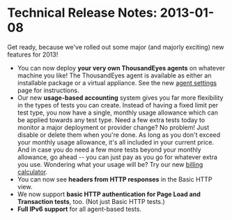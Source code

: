 # Technical Release Notes: 2013-01-08

Get ready, because we've rolled out some major \(and majorly exciting\) new features for 2013!

* You can now deploy **your very own ThousandEyes agents** on whatever machine you like! The ThousandEyes agent is available as either an installable package or a virtual appliance. See the new [agent settings](https://app.thousandeyes.com/agent-settings) page for instructions.
* Our new **usage-based accounting** system gives you far more flexibility in the types of tests you can create. Instead of having a fixed limit per test type, you now have a single, monthly usage allowance which can be applied towards any test type. Need a few extra tests today to monitor a major deployment or provider change? No problem! Just disable or delete them when you're done. As long as you don't exceed your monthly usage allowance, it's all included in your current price. And in case you do need a few more tests beyond your monthly allowance, go ahead -- you can just pay as you go for whatever extra you use. Wondering what your usage will be? Try our new [billing calculator](https://app.thousandeyes.com/calculator).
* You can now see **headers from HTTP responses** in the Basic HTTP view.
* We now support **basic HTTP authentication for Page Load and Transaction tests**, too. \(Not just Basic HTTP tests.\)
* **Full IPv6 support** for all agent-based tests.

